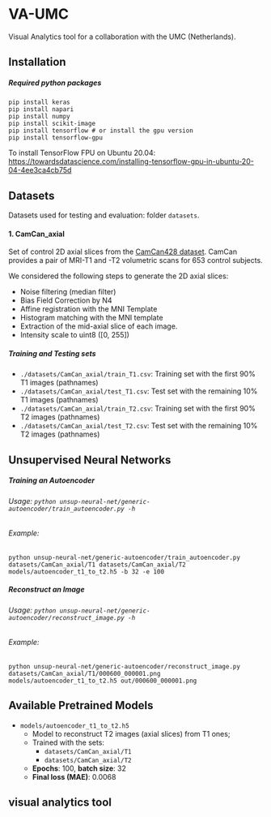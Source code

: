 # VA-UMC
Visual Analytics tool for a collaboration with the UMC (Netherlands).

## Installation

##### Required python packages
```
pip install keras
pip install napari
pip install numpy
pip install scikit-image
pip install tensorflow # or install the gpu version
pip install tensorflow-gpu
```

To install TensorFlow FPU on Ubuntu 20.04: https://towardsdatascience.com/installing-tensorflow-gpu-in-ubuntu-20-04-4ee3ca4cb75d


## Datasets
Datasets used for testing and evaluation: folder `datasets`.

#### 1. CamCan_axial
Set of control 2D axial slices from the [CamCan428 dataset](https://camcan-archive.mrc-cbu.cam.ac.uk/dataaccess/). CamCan provides a pair of MRI-T1 and -T2 volumetric scans for 653 control subjects.

We considered the following steps to generate the 2D axial slices:
- Noise filtering (median filter)
- Bias Field Correction by N4
- Affine registration with the MNI Template
- Histogram matching with the MNI template
- Extraction of the mid-axial slice of each image.
- Intensity scale to uint8 ([0, 255])

##### Training and Testing sets
- `./datasets/CamCan_axial/train_T1.csv`: Training set with the first 90% T1 images (pathnames)
- `./datasets/CamCan_axial/test_T1.csv`: Test set with the remaining 10% T1 images (pathnames)
- `./datasets/CamCan_axial/train_T2.csv`: Training set with the first 90% T2 images (pathnames)
- `./datasets/CamCan_axial/test_T2.csv`: Test set with the remaining 10% T2 images (pathnames)

## Unsupervised Neural Networks
##### Training an Autoencoder
###### Usage: `python unsup-neural-net/generic-autoencoder/train_autoencoder.py -h`
###### Example:
`python unsup-neural-net/generic-autoencoder/train_autoencoder.py datasets/CamCan_axial/T1 datasets/CamCan_axial/T2 models/autoencoder_t1_to_t2.h5 -b 32 -e 100`

##### Reconstruct an Image
###### Usage: `python unsup-neural-net/generic-autoencoder/reconstruct_image.py -h`
###### Example:
`python unsup-neural-net/generic-autoencoder/reconstruct_image.py datasets/CamCan_axial/T1/000600_000001.png models/autoencoder_t1_to_t2.h5 out/000600_000001.png`


## Available Pretrained Models
- `models/autoencoder_t1_to_t2.h5`
    - Model to reconstruct T2 images (axial slices) from T1 ones;
    - Trained with the sets:
        - `datasets/CamCan_axial/T1`
        - `datasets/CamCan_axial/T2`
    - **Epochs**: 100, **batch size**: 32
    - **Final loss (MAE)**: 0.0068


## visual analytics tool

